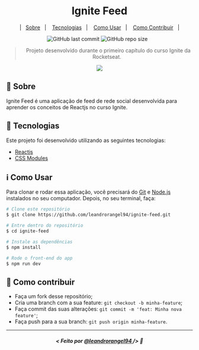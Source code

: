 <h1 align="center">Ignite Feed</h1>

<p align="center">
|&nbsp;&nbsp;&nbsp;<a href="#memo-sobre">Sobre</a>&nbsp;&nbsp;&nbsp;|&nbsp;&nbsp;&nbsp;
<a href="#rocket-tecnologias">Tecnologias</a>&nbsp;&nbsp;&nbsp;|&nbsp;&nbsp;&nbsp;
<a href="#information_source-como-usar">Como Usar</a>&nbsp;&nbsp;&nbsp;|&nbsp;&nbsp;&nbsp;
<a href="#thinking-como-contribuir">Como Contribuir</a>&nbsp;&nbsp;&nbsp;|
</p>

<p align="center">
    <img alt="GitHub last commit" src="https://img.shields.io/github/last-commit/leandrorangel94/ignite-feed?color=7159c1">
    <img alt="GitHub repo size" src="https://img.shields.io/github/repo-size/leandrorangel94/ignite-feed?color=7159c1">
    &nbsp;&nbsp;
</p>

<blockquote align="center">
&nbsp; Projeto desenvolvido durante o primeiro capítulo do curso Ignite da Rocketseat.
</blockquote>

<p align="center">
<img src="https://github.com/leandrorangel94/ignite-feed/assets/39461509/03665a6d-44c5-44b1-8010-5e7e917e0dd7">
</p>

## :memo: Sobre

Ignite Feed é uma aplicação de feed de rede social desenvolvida para aprender os conceitos de Reactjs no curso Ignite.
## :rocket: Tecnologias

Este projeto foi desenvolvido utilizando as seguintes tecnologias:

- [Reactjs]([https://www.npmjs.com/package/json-server](https://react.dev/learn))
- [CSS Modules](https://blog.taller.net.br/introducao-ao-css-modules/)

## :information_source: Como Usar

Para clonar e rodar essa aplicação, você precisará do [Git](https://git-scm.com) e [Node.js](https://nodejs.org/pt-br/) instalados no seu computador. Depois, no seu terminal, faça:

```bash
# Clone este repositório
$ git clone https://github.com/leandrorangel94/ignite-feed.git

# Entre dentro do repositório
$ cd ignite-feed

# Instale as dependências
$ npm install

# Rode o front-end do app
$ npm run dev
```

## :thinking: Como contribuir

- Faça um fork desse repositório;
- Cria uma branch com a sua feature: `git checkout -b minha-feature`;
- Faça commit das suas alterações: `git commit -m 'feat: Minha nova feature'`;
- Faça push para a sua branch: `git push origin minha-feature`.

---

##### <p align="center"> <strong> < Feito por <a href="http://github.com/leandrorangel94"> @leandrorangel94  </a> /> </strong>  :wave:
